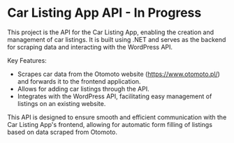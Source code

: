 # Car Listing App API - In Progress 

This project is the API for the Car Listing App, enabling the creation and management of car listings. It is built using .NET and serves as the backend for scraping data and interacting with the WordPress API.

Key Features:
- Scrapes car data from the Otomoto website (https://www.otomoto.pl/) and forwards it to the frontend application.
- Allows for adding car listings through the API.
- Integrates with the WordPress API, facilitating easy management of listings on an existing website.

This API is designed to ensure smooth and efficient communication with the Car Listing App's frontend, allowing for automatic form filling of listings based on data scraped from Otomoto.
